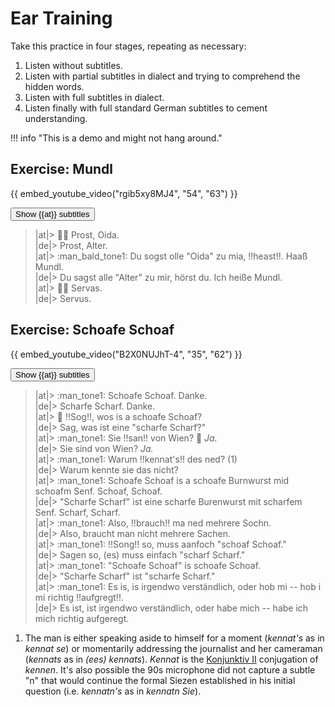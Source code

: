 # Ear Training

Take this practice in four stages, repeating as necessary:

1. Listen without subtitles.
2. Listen with partial subtitles in dialect and trying to comprehend the hidden words.
3. Listen with full subtitles in dialect.
4. Listen finally with full standard German subtitles to cement understanding.

!!! info "This is a demo and might not hang around."

<style>
.spoiler {
    background-color: gray;
    color: transparent;
    user-select: none;
}

.spoiler:hover {
    background-color: inherit;
    color: inherit;
}

span[lang="at"] {
    display: none;
}

span[lang="de"] {
    display: none;
    font-size: .83em;
    /* line-height: 0.5em; */
    vertical-align: baseline;
    position: relative;
    top: -0.4em;
}
</style>

<script>
function revealSelector(window, selector) {
    var window_element = document.querySelector(window);
    var list = window_element.querySelectorAll(selector);
    for (var i=0, element; element = list[i]; i++) {
        element.style.display="inline";
        element.style.backgroundColor="inherit";
        element.style.color="inherit";
    }
}

function iterButton(window, button) {
    if (!button.getAttribute("state")) {
        revealSelector(window, 'span[lang="at"]');
        button.innerHTML = 'Show <img alt="🇩🇪" class="twemoji" src="https://cdn.jsdelivr.net/gh/jdecked/twemoji@15.0.3/assets/svg/1f1e9-1f1ea.svg" title="Standard German"> subtitles';
        button.setAttribute("state", "1");
    } else if (button.getAttribute("state") === "1") {
        revealSelector(window, 'span[lang="de"]');
        button.textContent = 'Show spoilers';
        button.setAttribute("state", "2");
    } else if (button.getAttribute("state") === "2") {
        revealSelector(window, '.spoiler');
        button.textContent = 'Done';
        button.setAttribute("state", "3");
    }
}
</script>

## Exercise: Mundl

{{ embed_youtube_video("rgib5xy8MJ4", "54", "63") }}

<button class="md-button" onclick="iterButton('#mundl-subs', this)">Show {{at}} subtitles</button>

<div id="mundl-subs" markdown="1">

> |at|> :factory_worker: Prost, Oida.  
> |de|> Prost, Alter.  
> |at|> :man_bald_tone1: Du sogst olle "Oida" zu mia, !!heast!!. Haaß Mundl.  
> |de|> Du sagst alle "Alter" zu mir, hörst du. Ich heiße Mundl.  
> |at|> :factory_worker: Servas.  
> |de|> Servus.  

</div>

## Exercise: Schoafe Schoaf

{{ embed_youtube_video("B2X0NUJhT-4", "35", "62") }}

<button class="md-button" onclick="iterButton('#mustache-subs', this)">Show {{at}} subtitles</button>

<!-- why markdown="1"? https://stackoverflow.com/questions/47165449/use-static-html-in-mkdocs -->
<div class="annotate" id="mustache-subs" markdown="1">

> |at|> :man_tone1: Schoafe Schoaf. Danke.  
> |de|> Scharfe Scharf. Danke.  
> |at|> :woman: !!Sog!!, wos is a schoafe Schoaf?  
> |de|> Sag, was ist eine "scharfe Scharf?"  
> |at|> :man_tone1: Sie !!san!! von Wien? :woman: _Ja._  
> |de|> Sie sind von Wien? _Ja._  
> |at|> :man_tone1: Warum !!kennat's!! des ned? (1)  
> |de|> Warum kennte sie das nicht?  
> |at|> :man_tone1: Schoafe Schoaf is a schoafe Burnwurst mid schoafm Senf. Schoaf, Schoaf.  
> |de|> "Scharfe Scharf" ist eine scharfe Burenwurst mit scharfem Senf. Scharf, Scharf.  
> |at|> :man_tone1: Also, !!brauch!! ma ned mehrere Sochn.  
> |de|> Also, braucht man nicht mehrere Sachen.  
> |at|> :man_tone1: !!Song!! so, muss aanfoch "schoaf Schoaf."  
> |de|> Sagen so, (es) muss einfach "scharf Scharf."  
> |at|> :man_tone1: "Schoafe Schoaf" is schoafe Schoaf.  
> |de|> "Scharfe Scharf" ist "scharfe Scharf."  
> |at|> :man_tone1: Es is, is irgendwo verständlich, oder hob mi -- hob i mi richtig !!aufgregt!!.  
> |de|> Es ist, ist irgendwo verständlich, oder habe mich -- habe ich mich richtig aufgeregt.  

</div>

1. The man is either speaking aside to himself for a moment (_kennat's_ as in _kennat se_) or momentarily addressing the journalist and her cameraman (_kennats_ as in _(ees) kennats_). _Kennat_ is the [Konjunktiv II](subjunctive-mood.md#-at-inflections) conjugation of _kennen_. It's also possible the 90s microphone did not capture a subtle "n" that would continue the formal Siezen established in his initial question (i.e. _kennatn's_ as in _kennatn Sie_).
